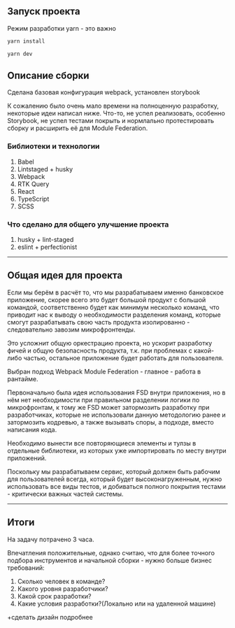 ## Запуск проекта

Режим разработки
yarn - это важно
```ts
yarn install
```

```ts
yarn dev
```

## Описание сборки

Сделана базовая конфигурация webpack, установлен storybook

К сожалению было очень мало времени на полноценную разработку, некоторые идеи написал ниже.
Что-то, не успел реализовать, особенно Storybook, не успел тестами покрыть и нормлально протестировать сборку и расширить её для Module Federation.

### Библиотеки и технологии

1. Babel
2. Lintstaged + husky
3. Webpack
4. RTK Query
5. React
6. TypeScript
7. SCSS

### Что сделано для общего улучшение проекта

1. husky + lint-staged
2. eslint + perfectionist

---

## Общая идея для проекта

Если мы берём в расчёт то, что мы разрабатываем именно банковское приложение, скорее всего это будет большой продукт с большой командой, соответственно будет как минимум несколько команд, что приводит нас к выводу о необходимости разделения команд, которые смогут разрабатывать свою часть продукта изолированно - следовательно завозим микрофронтенды.

Это усложнит общую оркестрацию проекта, но ускорит разработку фичей и общую безопасность продукта, т.к. при проблемах с какой-либо частью, остальное приложение будет работать для пользователя.

Выбран подход Webpack Module Federation - главное - работа в рантайме.

Первоначально была идея использования FSD внутри приложения, но в нём нет необходимости при правильном разделении логики по микрофронтам, к тому же FSD может затормозить разработку при разработчиках, которые не использовали данную методологию ранее и затормозить кодревью, а также вызывать споры, а подходе, вместо написания кода.

Необходимо вынести все повторяющиеся элементы и тулзы в отдельные библиотеки, из которых уже импортировать по месту внутри приложений.

Поскольку мы разрабатываем сервис, который должен быть рабочим для пользователей всегда, который будет высоконагруженным, нужно использовать все виды тестов, и добиваться полного покрытия тестами - критически важных частей системы.

---

## Итоги

На задачу потрачено 3 часа.

Впечатления положительные, однако считаю, что для более точного подбора инструментов и начальной сборки - нужно больше бизнес требований:

1. Сколько человек в команде?
2. Какого уровня разработчики?
3. Какой срок разработки?
4. Какие условия разработки?(Локально или на удаленной машине)

+сделать дизайн подробнее
